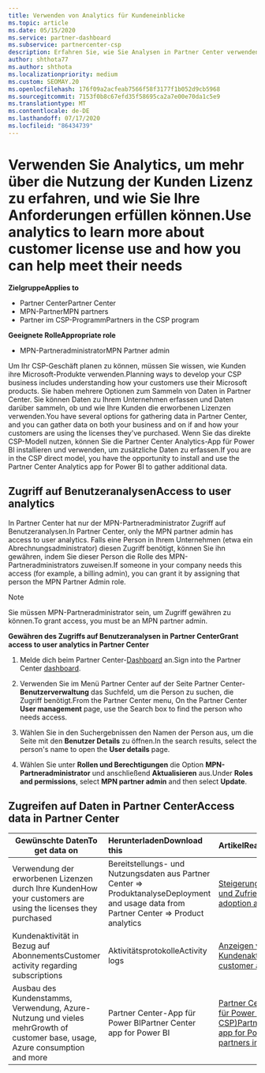 ```yaml
---
title: Verwenden von Analytics für Kundeneinblicke
ms.topic: article
ms.date: 05/15/2020
ms.service: partner-dashboard
ms.subservice: partnercenter-csp
description: Erfahren Sie, wie Sie Analysen in Partner Center verwenden können, um Ihr Unternehmen besser zu verstehen und zu erfahren, wie Ihre Kunden die erworbenen Lizenzen verwenden.
author: shthota77
ms.author: shthota
ms.localizationpriority: medium
ms.custom: SEOMAY.20
ms.openlocfilehash: 176f09a2acfeab7566f58f3177f1b052d9cb5968
ms.sourcegitcommit: 7153f0b8c67efd35f58695ca2a7e00e70da1c5e9
ms.translationtype: MT
ms.contentlocale: de-DE
ms.lasthandoff: 07/17/2020
ms.locfileid: "86434739"
---
```

# <a name="use-analytics-to-learn-more-about-customer-license-use-and-how-you-can-help-meet-their-needs"></a><span data-ttu-id="4e2d2-103">Verwenden Sie Analytics, um mehr über die Nutzung der Kunden Lizenz zu erfahren, und wie Sie Ihre Anforderungen erfüllen können.</span><span class="sxs-lookup"><span data-stu-id="4e2d2-103">Use analytics to learn more about customer license use and how you can help meet their needs</span></span>

<span data-ttu-id="4e2d2-104">**Zielgruppe**</span><span class="sxs-lookup"><span data-stu-id="4e2d2-104">**Applies to**</span></span>

- <span data-ttu-id="4e2d2-105">Partner Center</span><span class="sxs-lookup"><span data-stu-id="4e2d2-105">Partner Center</span></span>
- <span data-ttu-id="4e2d2-106">MPN-Partner</span><span class="sxs-lookup"><span data-stu-id="4e2d2-106">MPN partners</span></span>
- <span data-ttu-id="4e2d2-107">Partner im CSP-Programm</span><span class="sxs-lookup"><span data-stu-id="4e2d2-107">Partners in the CSP program</span></span>

<span data-ttu-id="4e2d2-108">**Geeignete Rolle**</span><span class="sxs-lookup"><span data-stu-id="4e2d2-108">**Appropriate role**</span></span>

- <span data-ttu-id="4e2d2-109">MPN-Partneradministrator</span><span class="sxs-lookup"><span data-stu-id="4e2d2-109">MPN Partner admin</span></span>

<span data-ttu-id="4e2d2-110">Um Ihr CSP-Geschäft planen zu können, müssen Sie wissen, wie Kunden ihre Microsoft-Produkte verwenden.</span><span class="sxs-lookup"><span data-stu-id="4e2d2-110">Planning ways to develop your CSP business includes understanding how your customers use their Microsoft products.</span></span> <span data-ttu-id="4e2d2-111">Sie haben mehrere Optionen zum Sammeln von Daten in Partner Center. Sie können Daten zu Ihrem Unternehmen erfassen und Daten darüber sammeln, ob und wie Ihre Kunden die erworbenen Lizenzen verwenden.</span><span class="sxs-lookup"><span data-stu-id="4e2d2-111">You have several options for gathering data in Partner Center, and you can gather data on both your business and on if and how your customers are using the licenses they've purchased.</span></span> <span data-ttu-id="4e2d2-112">Wenn Sie das direkte CSP-Modell nutzen, können Sie die Partner Center Analytics-App für Power BI installieren und verwenden, um zusätzliche Daten zu erfassen.</span><span class="sxs-lookup"><span data-stu-id="4e2d2-112">If you are in the CSP direct model, you have the opportunity to install and use the Partner Center Analytics app for Power BI to gather additional data.</span></span>

## <a name="access-to-user-analytics"></a><span data-ttu-id="4e2d2-113">Zugriff auf Benutzeranalysen</span><span class="sxs-lookup"><span data-stu-id="4e2d2-113">Access to user analytics</span></span>

<span data-ttu-id="4e2d2-114">In Partner Center hat nur der MPN-Partneradministrator Zugriff auf Benutzeranalysen.</span><span class="sxs-lookup"><span data-stu-id="4e2d2-114">In Partner Center, only the MPN partner admin has access to user analytics.</span></span> <span data-ttu-id="4e2d2-115">Falls eine Person in Ihrem Unternehmen (etwa ein Abrechnungsadministrator) diesen Zugriff benötigt, können Sie ihn gewähren, indem Sie dieser Person die Rolle des MPN-Partneradministrators zuweisen.</span><span class="sxs-lookup"><span data-stu-id="4e2d2-115">If someone in your company needs this access (for example, a billing admin), you can grant it by assigning that person the MPN Partner Admin role.</span></span>

>[!NOTE] 
><span data-ttu-id="4e2d2-116">Sie müssen MPN-Partneradministrator sein, um Zugriff gewähren zu können.</span><span class="sxs-lookup"><span data-stu-id="4e2d2-116">To grant access, you must be an MPN partner admin.</span></span>

<span data-ttu-id="4e2d2-117">**Gewähren des Zugriffs auf Benutzeranalysen in Partner Center**</span><span class="sxs-lookup"><span data-stu-id="4e2d2-117">**Grant access to user analytics in Partner Center**</span></span> 

1. <span data-ttu-id="4e2d2-118">Melde dich beim Partner Center-[Dashboard](https://partner.microsoft.com/dashboard) an.</span><span class="sxs-lookup"><span data-stu-id="4e2d2-118">Sign into the Partner Center [dashboard](https://partner.microsoft.com/dashboard).</span></span>

2. <span data-ttu-id="4e2d2-119">Verwenden Sie im Menü Partner Center auf der Seite Partner Center- **Benutzerverwaltung** das Suchfeld, um die Person zu suchen, die Zugriff benötigt.</span><span class="sxs-lookup"><span data-stu-id="4e2d2-119">From the Partner Center menu, On the Partner Center **User management** page, use the Search box to find the person who needs access.</span></span>
2.  <span data-ttu-id="4e2d2-120">Wählen Sie in den Suchergebnissen den Namen der Person aus, um die Seite mit den **Benutzer Details** zu öffnen.</span><span class="sxs-lookup"><span data-stu-id="4e2d2-120">In the search results, select the person's name to open the **User details** page.</span></span>
3.  <span data-ttu-id="4e2d2-121">Wählen Sie unter **Rollen und Berechtigungen** die Option **MPN-Partneradministrator** und anschließend **Aktualisieren** aus.</span><span class="sxs-lookup"><span data-stu-id="4e2d2-121">Under **Roles and permissions**, select **MPN partner admin** and then select **Update**.</span></span>

 
## <a name="access-data-in-partner-center"></a><span data-ttu-id="4e2d2-122">Zugreifen auf Daten in Partner Center</span><span class="sxs-lookup"><span data-stu-id="4e2d2-122">Access data in Partner Center</span></span>

|<span data-ttu-id="4e2d2-123">**Gewünschte Daten**</span><span class="sxs-lookup"><span data-stu-id="4e2d2-123">**To get data on**</span></span>   |<span data-ttu-id="4e2d2-124">**Herunterladen**</span><span class="sxs-lookup"><span data-stu-id="4e2d2-124">**Download this**</span></span>   |<span data-ttu-id="4e2d2-125">**Artikel**</span><span class="sxs-lookup"><span data-stu-id="4e2d2-125">**Read this**</span></span>   | <span data-ttu-id="4e2d2-126">**Zielgruppe**</span><span class="sxs-lookup"><span data-stu-id="4e2d2-126">**Applies to**</span></span>    |
|---------------------|:-----------------------|:---------------|:--------------|
|<span data-ttu-id="4e2d2-127">Verwendung der erworbenen Lizenzen durch Ihre Kunden</span><span class="sxs-lookup"><span data-stu-id="4e2d2-127">How your customers are using the licenses they purchased</span></span>   |<span data-ttu-id="4e2d2-128">Bereitstellungs- und Nutzungsdaten aus Partner Center => Produktanalyse</span><span class="sxs-lookup"><span data-stu-id="4e2d2-128">Deployment and usage data from Partner Center => Product analytics</span></span>   |[<span data-ttu-id="4e2d2-129">Steigerung von Einführungsrate und Zufriedenheit</span><span class="sxs-lookup"><span data-stu-id="4e2d2-129">Increase adoption and satisfaction</span></span>](increasing-adoption-and-satisfaction.md)|<span data-ttu-id="4e2d2-130">CSP-Partner</span><span class="sxs-lookup"><span data-stu-id="4e2d2-130">CSP partners</span></span>|
|<span data-ttu-id="4e2d2-131">Kundenaktivität in Bezug auf Abonnements</span><span class="sxs-lookup"><span data-stu-id="4e2d2-131">Customer activity regarding subscriptions</span></span>   |<span data-ttu-id="4e2d2-132">Aktivitätsprotokolle</span><span class="sxs-lookup"><span data-stu-id="4e2d2-132">Activity logs</span></span>   |[<span data-ttu-id="4e2d2-133">Anzeigen von Kundenaktivitätsprotokollen</span><span class="sxs-lookup"><span data-stu-id="4e2d2-133">View customer activity logs</span></span>](activity-logs.md)|<span data-ttu-id="4e2d2-134">CSP-Partner</span><span class="sxs-lookup"><span data-stu-id="4e2d2-134">CSP partners</span></span>   |
|<span data-ttu-id="4e2d2-135">Ausbau des Kundenstamms, Verwendung, Azure-Nutzung und vieles mehr</span><span class="sxs-lookup"><span data-stu-id="4e2d2-135">Growth of customer base, usage, Azure consumption and more</span></span>   |<span data-ttu-id="4e2d2-136">Partner Center-App für Power BI</span><span class="sxs-lookup"><span data-stu-id="4e2d2-136">Partner Center app for Power BI</span></span>   |[<span data-ttu-id="4e2d2-137">Partner Center Analytics-App für Power BI (direkte Partner in CSP)</span><span class="sxs-lookup"><span data-stu-id="4e2d2-137">Partner Center Analytics app for Power BI (direct partners in CSP)</span></span>](power-bi-app-for-direct-partners.md)|<span data-ttu-id="4e2d2-138">CSP-Direktpartner</span><span class="sxs-lookup"><span data-stu-id="4e2d2-138">CSP direct partners</span></span>|






